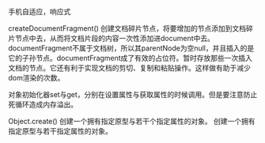 手机自适应，响应式   

createDocumentFragment()  创建文档碎片节点，将要增加的节点添加到文档碎片节点中去，从而将文档片段的内容一次性添加进document中去。documentFragment不属于文档树，所以其parentNode为空null，并且插入的是它的子孙节点。documentFragment成了有效的占位符。暂时存放那些一次插入文档的节点。它还有利于实现文档的剪切、复制和粘贴操作。这样做有助于减少dom渲染的次数。    


对象初始化器set与get，分别在设置属性与获取属性的时候调用。但是要注意防止死循环造成内存溢出。  


Object.create() 创建一个拥有指定原型与若干个指定属性的对象。 
创建一个拥有指定原型与若干指定属性的对象。    



